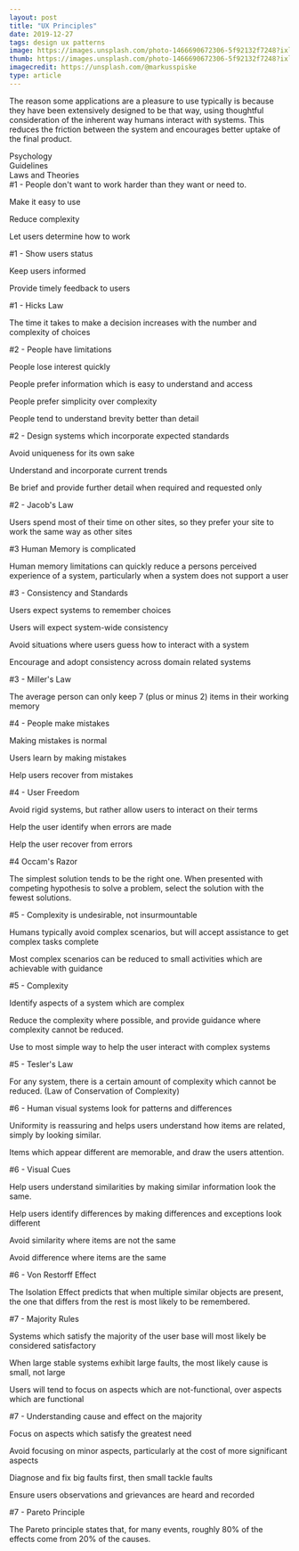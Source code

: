 ```yaml
---
layout: post
title: "UX Principles"
date: 2019-12-27
tags: design ux patterns
image: https://images.unsplash.com/photo-1466690672306-5f92132f7248?ixlib=rb-1.2.1&ixid=eyJhcHBfaWQiOjEyMDd9
thumb: https://images.unsplash.com/photo-1466690672306-5f92132f7248?ixlib=rb-1.2.1&ixid=eyJhcHBfaWQiOjEyMDd9&auto=format&fit=crop&w=500&q=60
imagecredit: https://unsplash.com/@markusspiske
type: article
---
```

The reason some applications are a pleasure to use typically is because they have been extensively designed to be that way, using thoughtful consideration of the inherent way humans interact with systems.  This reduces the friction between the system and encourages better uptake of the final product.

<div class="row">

<div class="col-4">
<div class="card text-white bg-success mb-3" >
  <div class="card-header">Psychology</div>
</div>
</div>

<div class="col-4">
<div class="card text-white bg-warning mb-3" >
  <div class="card-header">Guidelines</div>
</div>
</div>

<div class="col-4">
<div class="card text-white bg-danger mb-3" >
  <div class="card-header">Laws and Theories</div>
</div>
</div>

<div class="col-4">
    <div class="card border border-success mb-3">
        <div class="card-header">
            #1 - People don't want to work harder than they want or need to.
        </div>
        <div class="card-body">
            <p class="card-text">Make it easy to use</p>
            <p class="card-text">Reduce complexity</p>
            <p class="card-text">Let users determine how to work</p>
        </div>
    </div>
</div>

<div class="col-4">
    <div class="card border border-warning mb-3">
        <div class="card-header">
            #1 - Show users status
        </div>
        <div class="card-body">
            <p class="card-text">Keep users informed</p>
            <p class="card-text">Provide timely feedback to users</p>
        </div>
    </div>
</div>

<div class="col-4">
    <div class="card border border-danger mb-3">
        <div class="card-header">
            #1 - Hicks Law
        </div>
        <div class="card-body">
            <p class="card-text">The time it takes to make a decision increases with the number and complexity of choices</p>
        </div>
    </div>
</div>

<div class="col-4">
    <div class="card border border-success mb-3">
        <div class="card-header">
            #2 - People have limitations
        </div>
        <div class="card-body">
            <p class="card-text">People lose interest quickly</p>
            <p class="card-text">People prefer information which is easy to understand and access</p>
            <p class="card-text">People prefer simplicity over complexity</p>
            <p class="card-text">People tend to understand brevity better than detail</p>
        </div>
    </div>
</div>

<div class="col-4">
    <div class="card border border-warning mb-3">
        <div class="card-header">
            #2 - Design systems which incorporate expected standards
        </div>
        <div class="card-body">
            <p class="card-text">Avoid uniqueness for its own sake</p>
            <p class="card-text">Understand and incorporate current trends</p>
            <p class="card-text">Be brief and provide further detail when required and requested only</p>
        </div>
    </div>
</div>

<div class="col-4">
    <div class="card border border-danger mb-3">
        <div class="card-header">
            #2 - Jacob's Law
        </div>
        <div class="card-body">
            <p class="card-text">Users spend most of their time on other sites, so they prefer your site to work the same way as other sites</p>
        </div>
    </div>
</div>

<div class="col-4">
    <div class="card border border-success mb-3">
        <div class="card-header">
            #3 Human Memory is complicated
        </div>
        <div class="card-body">
            <p class="card-text">Human memory limitations can quickly reduce a persons perceived experience of a system, particularly when a system does not support a user</p>
        </div>
    </div>
</div>


<div class="col-4">
    <div class="card border border-warning mb-3">
        <div class="card-header">
            #3 - Consistency and Standards
        </div>
        <div class="card-body">
            <p class="card-text">Users expect systems to remember choices</p>
            <p class="card-text">Users will expect system-wide consistency</p>
            <p class="card-text">Avoid situations where users guess how to interact with a system</p>
            <p class="card-text">Encourage and adopt consistency across domain related systems</p>
        </div>
    </div>
</div>

<div class="col-4">
    <div class="card border border-danger mb-3">
        <div class="card-header">
            #3 - Miller's Law
        </div>
        <div class="card-body">
            <p class="card-text">The average person can only keep 7 (plus or minus 2) items in their working memory</p>
        </div>
    </div>
</div>

<div class="col-4">
    <div class="card border border-success mb-3">
        <div class="card-header">
            #4 - People make mistakes
        </div>
        <div class="card-body">
            <p class="card-text">Making mistakes is normal</p>
            <p class="card-text">Users learn by making mistakes</p>
            <p class="card-text">Help users recover from mistakes</p>
        </div>
    </div>
</div>


<div class="col-4">
    <div class="card border border-warning mb-3">
        <div class="card-header">
            #4 - User Freedom
        </div>
        <div class="card-body">
            <p class="card-text">Avoid rigid systems, but rather allow users to interact on their terms</p>
            <p class="card-text">Help the user identify when errors are made</p>
            <p class="card-text">Help the user recover from errors</p>
        </div>
    </div>
</div>

<div class="col-4">
    <div class="card border border-danger mb-3">
        <div class="card-header">
            #4 Occam's Razor
        </div>
        <div class="card-body">
            <p class="card-text">The simplest solution tends to be the right one.  When presented with competing hypothesis to solve a problem, select the solution with the fewest solutions.</p>
        </div>
    </div>
</div>

<div class="col-4">
    <div class="card border border-success mb-3">
        <div class="card-header">
            #5 - Complexity is undesirable, not insurmountable 
        </div>
        <div class="card-body">
            <p class="card-text">Humans typically avoid complex scenarios, but will accept assistance to get complex tasks complete</p>
            <p class="card-text">Most complex scenarios can be reduced to small activities which are achievable with guidance</p>
        </div>
    </div>
</div>

<div class="col-4">
    <div class="card border border-warning mb-3">
        <div class="card-header">
            #5 - Complexity
        </div>
        <div class="card-body">
            <p class="card-text">Identify aspects of a system which are complex</p>
            <p class="card-text">Reduce the complexity where possible, and provide guidance where complexity cannot be reduced.</p>
            <p class="card-text">Use to most simple way to help the user interact with complex systems</p>
        </div>
    </div>
</div>

<div class="col-4">
    <div class="card border border-danger mb-3">
        <div class="card-header">
            #5 - Tesler's Law
        </div>
        <div class="card-body">
            <p class="card-text">For any system, there is a certain amount of complexity which cannot be reduced.  (Law of Conservation of Complexity)</p>
        </div>
    </div>
</div>

<div class="col-4">
    <div class="card border border-success mb-3">
        <div class="card-header">
            #6 - Human visual systems look for patterns and differences 
        </div>
        <div class="card-body">
            <p class="card-text">Uniformity is reassuring and helps users understand how items are related, simply by looking similar.</p>
            <p class="card-text">Items which appear different are memorable, and draw the users attention.</p>
        </div>
    </div>
</div>

<div class="col-4">
    <div class="card border border-warning mb-3">
        <div class="card-header">
            #6 - Visual Cues
        </div>
        <div class="card-body">
            <p class="card-text">Help users understand similarities by making similar information look the same.</p>
            <p class="card-text">Help users identify differences by making differences and exceptions look different</p>
            <p class="card-text">Avoid similarity where items are not the same</p>
            <p class="card-text">Avoid difference where items are the same</p>
        </div>
    </div>
</div>

<div class="col-4">
    <div class="card border border-danger mb-3">
        <div class="card-header">
            #6 - Von Restorff Effect
        </div>
        <div class="card-body">
            <p class="card-text">The Isolation Effect predicts that when multiple similar objects are present, the one that differs from the rest is most likely to be remembered.</p>
        </div>
    </div>
</div>

<div class="col-4">
    <div class="card border border-success mb-3">
        <div class="card-header">
            #7 - Majority Rules
        </div>
        <div class="card-body">
            <p class="card-text">Systems which satisfy the majority of the user base will most likely be considered satisfactory</p>
            <p class="card-text">When large stable systems exhibit large faults, the most likely cause is small, not large</p>
            <p class="card-text">Users will tend to focus on aspects which are not-functional, over aspects which are functional</p>
        </div>
    </div>
</div>

<div class="col-4">
    <div class="card border border-warning mb-3">
        <div class="card-header">
            #7 - Understanding cause and effect on the majority
        </div>
        <div class="card-body">
            <p class="card-text">Focus on aspects which satisfy the greatest need</p>
            <p class="card-text">Avoid focusing on minor aspects, particularly at the cost of more significant aspects</p>
            <p class="card-text">Diagnose and fix big faults first, then small tackle faults</p>
            <p class="card-text">Ensure users observations and grievances are heard and recorded</p>
        </div>
    </div>
</div>

<div class="col-4">
    <div class="card border border-danger mb-3">
        <div class="card-header">
            #7 - Pareto Principle
        </div>
        <div class="card-body">
            <p class="card-text">The Pareto principle states that, for many events, roughly 80% of the effects come from 20% of the causes. </p>
        </div>
    </div>
</div>

</div>